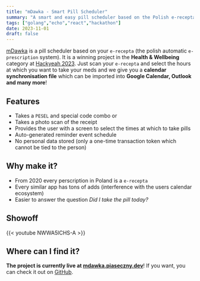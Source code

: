 ```yaml
---
title: "mDawka - Smart Pill Scheduler"
summary: "A smart and easy pill scheduler based on the Polish e-recepta"
tags: ["golang","echo","react","hackathon"]
date: 2023-11-01
draft: false
---
```


[mDawka](https://github.com/TypicalAM/mDawka) is a pill scheduler based on your `e-recepta` (the polish automatic `e-prescription` system). It is a winning project in the **Health & Wellbeing** category at [Hackyeah 2023](https://hackyeah.pl). Just scan your `e-recepta` and select the hours at which you want to take your meds and we give you a **calendar synchronisation file** which can be imported into **Google Calendar, Outlook and many more**!

## Features

- Takes a `PESEL` and special code combo or
- Takes a photo scan of the receipt
- Provides the user with a screen to select the times at which to take pills
- Auto-generated reminder event schedule
- No personal data stored (only a one-time transaction token which cannot be tied to the person)

## Why make it?

- From 2020 every perscription in Poland is a `e-recepta`
- Every similar app has tons of adds (interference with the users calendar ecosystem)
- Easier to answer the question *Did I take the pill today?*

## Showoff

{{< youtube NWWA5lCHS-A >}}

## Where can I find it?

**The project is currently live at [mdawka.piaseczny.dev](https://mdawka.piaseczny.dev)**! If you want, you can check it out on [GitHub](https://github.com/TypicalAM/mDawka).

